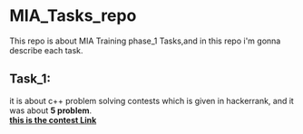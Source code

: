 # MIA_Tasks_repo

This repo is about MIA Training phase_1 Tasks,and in this repo i'm gonna describe each task.

## Task_1:

it is about c++ problem solving contests which is given in hackerrank, and it was about **5 problem**.  
[**this is the contest Link**](https://www.hackerrank.com/mia-robotics-task1)



